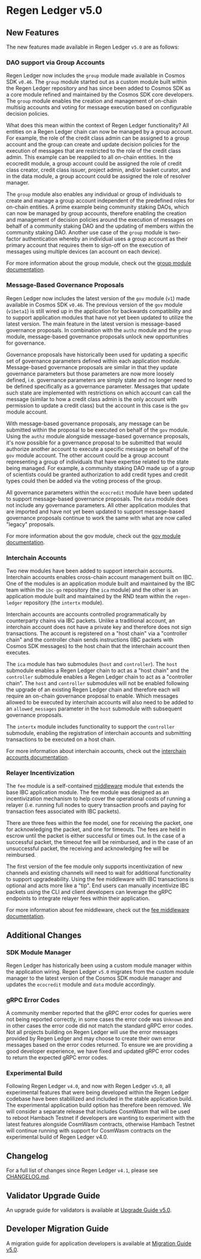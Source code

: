 # Regen Ledger v5.0

## New Features

The new features made available in Regen Ledger `v5.0` are as follows:

### DAO support via Group Accounts

Regen Ledger now includes the `group` module made available in Cosmos SDK `v0.46`. The `group` module started out as a custom module built within the Regen Ledger repository and has since been added to Cosmos SDK as a core module refined and maintained by the Cosmos SDK core developers. The `group` module enables the creation and management of on-chain multisig accounts and voting for message execution based on configurable decision policies.

What does this mean within the context of Regen Ledger functionality? All entities on a Regen Ledger chain can now be managed by a group account. For example, the role of the credit class admin can be assigned to a group account and the group can create and update decision policies for the execution of messages that are restricted to the role of the credit class admin. This example can be reapplied to all on-chain entities. In the ecocredit module, a group account could be assigned the role of credit class creator, credit class issuer, project admin, and/or basket curator, and in the data module, a group account could be assigned the role of resolver manager.

The `group` module also enables any individual or group of individuals to create and manage a group account independent of the predefined roles for on-chain entities. A prime example being community staking DAOs, which can now be managed by group accounts, therefore enabling the creation and management of decision policies around the execution of messages on behalf of a community staking DAO and the updating of members within the community staking DAO. Another use case of the `group` module is two-factor authentication whereby an individual uses a group account as their primary account that requires them to sign-off on the execution of messages using multiple devices (an account on each device).

For more information about the group module, check out the [group module documentation](https://docs.cosmos.network/v0.46/modules/group/).

### Message-Based Governance Proposals

Regen Ledger now includes the latest version of the `gov` module (`v1`) made available in Cosmos SDK `v0.46`. The previous version of the `gov` module (`v1beta1`) is still wired up in the application for backwards compatibility and to support application modules that have not yet been updated to utilize the latest version. The main feature in the latest version is message-based governance proposals. In combination with the `authz` module and the `group` module, message-based governance proposals unlock new opportunities for governance.

Governance proposals have historically been used for updating a specific set of governance parameters defined within each application module. Message-based governance proposals are similar in that they update governance parameters but those parameters are now more loosely defined, i.e. governance parameters are simply state and no longer need to be defined specifically as a governance parameter. Messages that update such state are implemented with restrictions on which account can call the message (similar to how a credit class admin is the only account with permission to update a credit class) but the account in this case is the `gov` module account.

With message-based governance proposals, any message can be submitted within the proposal to be executed on behalf of the `gov` module. Using the `authz` module alongside message-based governance proposals, it's now possible for a governance proposal to be submitted that would authorize another account to execute a specific message on behalf of the `gov` module account. The other account could be a group account representing a group of individuals that have expertise related to the state being managed. For example, a community staking DAO made up of a group of scientists could be granted authorization to add credit types and credit types could then be added via the voting process of the group.

All governance parameters within the `ecocredit` module have been updated to support message-based governance proposals. The `data` module does not include any governance parameters. All other application modules that are imported and have not yet been updated to support message-based governance proposals continue to work the same with what are now called "legacy" proposals.

For more information about the gov module, check out the [gov module documentation](https://docs.cosmos.network/v0.46/modules/gov/).

### Interchain Accounts

Two new modules have been added to support interchain accounts. Interchain accounts enables cross-chain account management built on IBC. One of the modules is an application module built and maintained by the IBC team within the `ibc-go` repository (the `ica` module) and the other is an application module built and maintained by the RND team within the `regen-ledger` repository (the `intertx` module).

Interchain accounts are accounts controlled programmatically by counterparty chains via IBC packets. Unlike a traditional account, an interchain account does not have a private key and therefore does not sign transactions. The account is registered on a "host chain" via a "controller chain" and the controller chain sends instructions (IBC packets with Cosmos SDK messages) to the host chain that the interchain account then executes.

The `ica` module has two submodules (`host` and `controller`). The `host` submodule enables a Regen Ledger chain to act as a "host chain" and the `controller` submodule enables a Regen Ledger chain to act as a "controller chain". The `host` and `controller` submodules will not be enabled following the upgrade of an existing Regen Ledger chain and therefore each will require an on-chain governance proposal to enable. Which messages allowed to be executed by interchain accounts will also need to be added to an `allowed_messages` parameter in the `host` submodule with subsequent governance proposals.

The `intertx` module includes functionality to support the `controller` submodule, enabling the registration of interchain accounts and submitting transactions to be executed on a host chain.

For more information about interchain accounts, check out the [interchain accounts documentation](https://ibc.cosmos.network/main/apps/interchain-accounts/overview).

### Relayer Incentivization

The `fee` module is a self-contained [middleware](https://ibc.cosmos.network/main/ibc/middleware/develop.html) module that extends the base IBC application module. The fee module was designed as an incentivization mechanism to help cover the operational costs of running a relayer (i.e. running full nodes to query transaction proofs and paying for transaction fees associated with IBC packets).

There are three fees within the fee model, one for receiving the packet, one for acknowledging the packet, and one for timeouts. The fees are held in escrow until the packet is either successful or times out. In the case of a successful packet, the timeout fee will be reimbursed, and in the case of an unsuccessful packet, the receiving and acknowledging fee will be reimbursed.

The first version of the fee module only supports incentivization of new channels and existing channels will need to wait for additional functionality to support upgradeability. Using the fee middleware with IBC transactions is optional and acts more like a "tip". End users can manually incentivize IBC packets using the CLI and client developers can leverage the gRPC endpoints to integrate relayer fees within their application.

For more information about fee middleware, check out the [fee middleware documentation](https://ibc.cosmos.network/main/middleware/ics29-fee/overview).

## Additional Changes

### SDK Module Manager

Regen Ledger has historically been using a custom module manager within the application wiring. Regen Ledger `v5.0` migrates from the custom module manager to the latest version of the Cosmos SDK module manager and updates the `ecocredit` module and `data` module accordingly.

### gRPC Error Codes

A community member reported that the gRPC error codes for queries were not being reported correctly, in some cases the error code was `Unknown` and in other cases the error code did not match the standard gRPC error codes. Not all projects building on Regen Ledger will use the error messages provided by Regen Ledger and may choose to create their own error messages based on the error codes returned. To ensure we are providing a good developer experience, we have fixed and updated gRPC error codes to return the expected gRPC error codes.

### Experimental Build

Following Regen Ledger `v4.0`, and now with Regen Ledger `v5.0`, all experimental features that were being developed within the Regen Ledger codebase have been stablilized and included in the stable application build. The experimental application build option has therefore been removed. We will consider a separate release that includes CosmWasm that will be used to reboot Hambach Testnet if developers are wanting to experiment with the latest features alongside CosmWasm contracts, otherwise Hambach Testnet will continue running with support for CosmWasm contracts on the experimental build of Regen Ledger v4.0.

## Changelog

For a full list of changes since Regen Ledger `v4.1`, please see [CHANGELOG.md](./CHANGELOG.md).

## Validator Upgrade Guide

An upgrade guide for validators is available at [Upgrade Guide v5.0](https://docs.regen.network/validators/upgrades/v5.0-upgrade.html).

## Developer Migration Guide

A migration guide for application developers is available at [Migration Guide v5.0](https://docs.regen.network/ledger/migrations/v5.0-migration.html).
